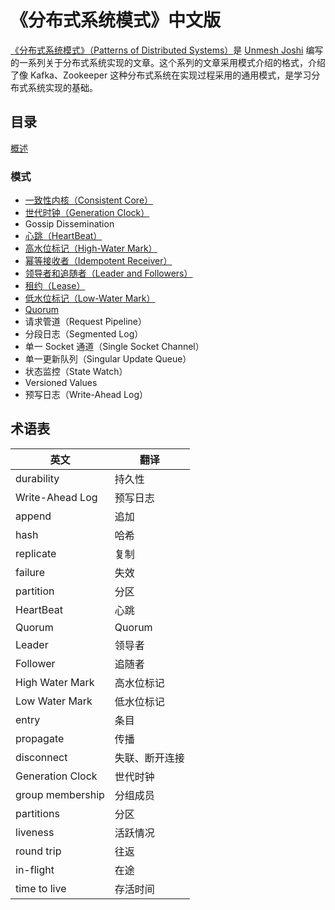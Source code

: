 # 《分布式系统模式》中文版

[《分布式系统模式》（Patterns of Distributed Systems）](https://martinfowler.com/articles/patterns-of-distributed-systems/)是 [Unmesh Joshi](https://twitter.com/unmeshjoshi) 编写的一系列关于分布式系统实现的文章。这个系列的文章采用模式介绍的格式，介绍了像 Kafka、Zookeeper 这种分布式系统在实现过程采用的通用模式，是学习分布式系统实现的基础。

## 目录

[概述](content/overview.md)

### 模式

* [一致性内核（Consistent Core）](content/consistent-core.md)
* [世代时钟（Generation Clock）](content/generation-clock.md)
* Gossip Dissemination
* [心跳（HeartBeat）](content/heartbeat.md)
* [高水位标记（High-Water Mark）](content/high-water-mark.md)
* [幂等接收者（Idempotent Receiver）](content/idempotent-receiver.md)
* [领导者和追随者（Leader and Followers）](content/leader-and-followers.md)
* [租约（Lease）](content/lease.md)
* [低水位标记（Low-Water Mark）](content/low-water-mark.md)
* [Quorum](content/quorum.md)
* 请求管道（Request Pipeline）
* 分段日志（Segmented Log）
* 单一 Socket 通道（Single Socket Channel）
* 单一更新队列（Singular Update Queue）
* 状态监控（State Watch）
* Versioned Values
* 预写日志（Write-Ahead Log）

## 术语表

| 英文             | 翻译           |
| ---------------- | -------------- |
| durability       | 持久性         |
| Write-Ahead Log  | 预写日志       |
| append           | 追加           |
| hash             | 哈希           |
| replicate        | 复制           |
| failure          | 失效           |
| partition        | 分区           |
| HeartBeat        | 心跳           |
| Quorum           | Quorum         |
| Leader           | 领导者         |
| Follower         | 追随者         |
| High Water Mark  | 高水位标记     |
| Low Water Mark   | 低水位标记     |
| entry            | 条目           |
| propagate        | 传播           |
| disconnect       | 失联、断开连接 |
| Generation Clock | 世代时钟       |
| group membership | 分组成员       |
| partitions       | 分区          |
| liveness         | 活跃情况       |
| round trip       | 往返          |
| in-flight        | 在途          |
| time to live     | 存活时间       |



